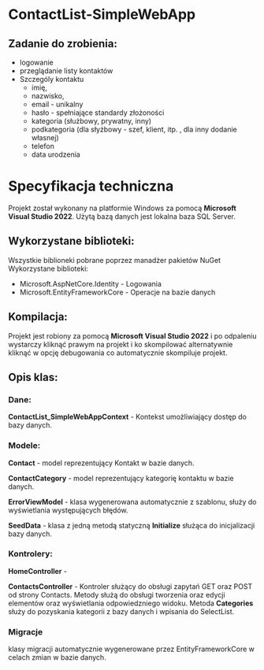 # ContactList-SimpleWebApp

## Zadanie do zrobienia:

- logowanie
- przeglądanie listy kontaktów
- Szczególy kontaktu
    - imię,
    - nazwisko,
    - email - unikalny
    - hasło - spełniające standardy złożoności
    - kategoria (służbowy, prywatny, inny)
    - podkategoria (dla słyżbowy - szef, klient, itp. , dla inny dodanie własnej)
    - telefon
    - data urodzenia

# Specyfikacja techniczna

Projekt został wykonany na platformie Windows za pomocą **Microsoft Visual Studio 2022**. Użytą bazą danych jest lokalna baza SQL Server.

## Wykorzystane biblioteki:
Wszystkie biblioneki pobrane poprzez manadżer pakietów NuGet
Wykorzystane biblioteki:
- Microsoft.AspNetCore.Identity - Logowania
- Microsoft.EntityFrameworkCore - Operacje na bazie danych
## Kompilacja:

Projekt jest robiony za pomocą **Microsoft Visual Studio 2022** i po odpaleniu wystarczy kliknąć prawym na projekt i ko skompilować alternatywnie kliknąć w opcję debugowania co automatycznie skompiluje projekt.

## Opis klas:

### Dane:

**ContactList_SimpleWebAppContext** - Kontekst umożliwiający dostęp do bazy danych.

### Modele:

**Contact** - model reprezentujący Kontakt w bazie danych.

**ContactCategory** - model reprezentujący kategorię kontaktu w bazie danych.

**ErrorViewModel** - klasa wygenerowana automatycznie z szablonu, służy do wyświetlania występujących błędów.

**SeedData** - klasa z jedną metodą statyczną **Initialize** służąca do inicjalizacji bazy danych. 

### Kontrolery:

**HomeController** - 

**ContactsController** - Kontroler służący do obsługi zapytań GET oraz POST od strony Contacts. Metody służą do obsługi tworzenia oraz edycji elementów oraz wyświetlania odpowiedzniego widoku. Metoda **Categories** służy do pozyskania kategorii z bazy danych i wpisania do SelectList.

### Migracje
klasy migracji automatycznie wygenerowane przez EntityFrameworkCore w celach zmian w bazie danych.